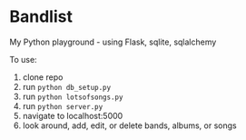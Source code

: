 # Bandlist
My Python playground - using Flask, sqlite, sqlalchemy 

To use:
1. clone repo
2. run `python db_setup.py`
3. run `python lotsofsongs.py`
4. run `python server.py`
5. navigate to localhost:5000
6. look around, add, edit, or delete bands, albums, or songs
